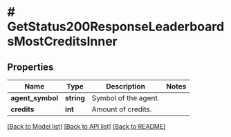 # # GetStatus200ResponseLeaderboardsMostCreditsInner

## Properties

Name | Type | Description | Notes
------------ | ------------- | ------------- | -------------
**agent_symbol** | **string** | Symbol of the agent. |
**credits** | **int** | Amount of credits. |

[[Back to Model list]](../../README.md#models) [[Back to API list]](../../README.md#endpoints) [[Back to README]](../../README.md)
